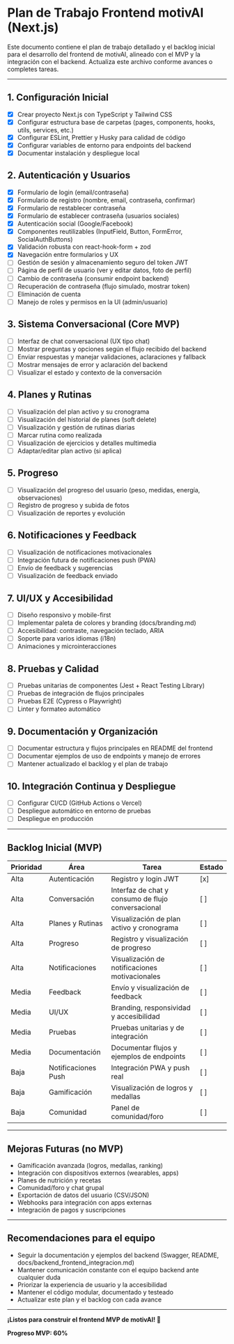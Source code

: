# Plan de Trabajo Frontend motivAI (Next.js)

Este documento contiene el plan de trabajo detallado y el backlog inicial para el desarrollo del frontend de motivAI, alineado con el MVP y la integración con el backend. Actualiza este archivo conforme avances o completes tareas.

---

## 1. Configuración Inicial
- [x] Crear proyecto Next.js con TypeScript y Tailwind CSS
- [x] Configurar estructura base de carpetas (pages, components, hooks, utils, services, etc.)
- [x] Configurar ESLint, Prettier y Husky para calidad de código
- [x] Configurar variables de entorno para endpoints del backend
- [x] Documentar instalación y despliegue local

## 2. Autenticación y Usuarios
- [x] Formulario de login (email/contraseña)
- [x] Formulario de registro (nombre, email, contraseña, confirmar)
- [x] Formulario de restablecer contraseña
- [x] Formulario de establecer contraseña (usuarios sociales)
- [x] Autenticación social (Google/Facebook)
- [x] Componentes reutilizables (InputField, Button, FormError, SocialAuthButtons)
- [x] Validación robusta con react-hook-form + zod
- [x] Navegación entre formularios y UX
- [ ] Gestión de sesión y almacenamiento seguro del token JWT
- [ ] Página de perfil de usuario (ver y editar datos, foto de perfil)
- [ ] Cambio de contraseña (consumir endpoint backend)
- [ ] Recuperación de contraseña (flujo simulado, mostrar token)
- [ ] Eliminación de cuenta
- [ ] Manejo de roles y permisos en la UI (admin/usuario)

## 3. Sistema Conversacional (Core MVP)
- [ ] Interfaz de chat conversacional (UX tipo chat)
- [ ] Mostrar preguntas y opciones según el flujo recibido del backend
- [ ] Enviar respuestas y manejar validaciones, aclaraciones y fallback
- [ ] Mostrar mensajes de error y aclaración del backend
- [ ] Visualizar el estado y contexto de la conversación

## 4. Planes y Rutinas
- [ ] Visualización del plan activo y su cronograma
- [ ] Visualización del historial de planes (soft delete)
- [ ] Visualización y gestión de rutinas diarias
- [ ] Marcar rutina como realizada
- [ ] Visualización de ejercicios y detalles multimedia
- [ ] Adaptar/editar plan activo (si aplica)

## 5. Progreso
- [ ] Visualización del progreso del usuario (peso, medidas, energía, observaciones)
- [ ] Registro de progreso y subida de fotos
- [ ] Visualización de reportes y evolución

## 6. Notificaciones y Feedback
- [ ] Visualización de notificaciones motivacionales
- [ ] Integración futura de notificaciones push (PWA)
- [ ] Envío de feedback y sugerencias
- [ ] Visualización de feedback enviado

## 7. UI/UX y Accesibilidad
- [ ] Diseño responsivo y mobile-first
- [ ] Implementar paleta de colores y branding (docs/branding.md)
- [ ] Accesibilidad: contraste, navegación teclado, ARIA
- [ ] Soporte para varios idiomas (i18n)
- [ ] Animaciones y microinteracciones

## 8. Pruebas y Calidad
- [ ] Pruebas unitarias de componentes (Jest + React Testing Library)
- [ ] Pruebas de integración de flujos principales
- [ ] Pruebas E2E (Cypress o Playwright)
- [ ] Linter y formateo automático

## 9. Documentación y Organización
- [ ] Documentar estructura y flujos principales en README del frontend
- [ ] Documentar ejemplos de uso de endpoints y manejo de errores
- [ ] Mantener actualizado el backlog y el plan de trabajo

## 10. Integración Continua y Despliegue
- [ ] Configurar CI/CD (GitHub Actions o Vercel)
- [ ] Despliegue automático en entorno de pruebas
- [ ] Despliegue en producción

---

## Backlog Inicial (MVP)

| Prioridad | Área                | Tarea                                                      | Estado  |
|-----------|---------------------|------------------------------------------------------------|---------|
| Alta      | Autenticación       | Registro y login JWT                                       | [x]     |
| Alta      | Conversación        | Interfaz de chat y consumo de flujo conversacional         | [ ]     |
| Alta      | Planes y Rutinas    | Visualización de plan activo y cronograma                  | [ ]     |
| Alta      | Progreso            | Registro y visualización de progreso                       | [ ]     |
| Alta      | Notificaciones      | Visualización de notificaciones motivacionales             | [ ]     |
| Media     | Feedback            | Envío y visualización de feedback                          | [ ]     |
| Media     | UI/UX               | Branding, responsividad y accesibilidad                    | [ ]     |
| Media     | Pruebas             | Pruebas unitarias y de integración                         | [ ]     |
| Media     | Documentación       | Documentar flujos y ejemplos de endpoints                  | [ ]     |
| Baja      | Notificaciones Push | Integración PWA y push real                                | [ ]     |
| Baja      | Gamificación        | Visualización de logros y medallas                         | [ ]     |
| Baja      | Comunidad           | Panel de comunidad/foro                                    | [ ]     |

---

## Mejoras Futuras (no MVP)
- Gamificación avanzada (logros, medallas, ranking)
- Integración con dispositivos externos (wearables, apps)
- Planes de nutrición y recetas
- Comunidad/foro y chat grupal
- Exportación de datos del usuario (CSV/JSON)
- Webhooks para integración con apps externas
- Integración de pagos y suscripciones

---

## Recomendaciones para el equipo
- Seguir la documentación y ejemplos del backend (Swagger, README, docs/backend_frontend_integracion.md)
- Mantener comunicación constante con el equipo backend ante cualquier duda
- Priorizar la experiencia de usuario y la accesibilidad
- Mantener el código modular, documentado y testeado
- Actualizar este plan y el backlog con cada avance

---

**¡Listos para construir el frontend MVP de motivAI! 🚀**

**Progreso MVP: 60%** 